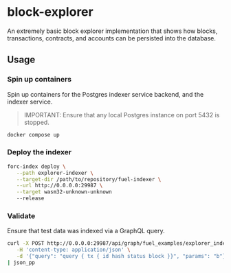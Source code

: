 # block-explorer

An extremely basic block explorer implementation that shows how blocks, transactions, contracts, and accounts can be persisted into the database.

## Usage

### Spin up containers

Spin up containers for the Postgres indexer service backend, and the indexer service.

> IMPORTANT: Ensure that any local Postgres instance on port 5432 is stopped.

```bash
docker compose up
```

### Deploy the indexer

```bash
forc-index deploy \
   --path explorer-indexer \
   --target-dir /path/to/repository/fuel-indexer \
   --url http://0.0.0.0:29987 \
   --target wasm32-unknown-unknown
   --release
```

### Validate

Ensure that test data was indexed via a GraphQL query.

```bash
curl -X POST http://0.0.0.0:29987/api/graph/fuel_examples/explorer_indexer \
   -H 'content-type: application/json' \
   -d '{"query": "query { tx { id hash status block }}", "params": "b"}' \
| json_pp
```
